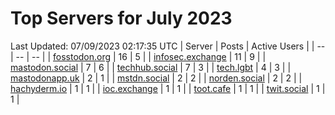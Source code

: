 # Top Servers for July 2023
Last Updated: 07/09/2023 02:17:35 UTC
| Server | Posts | Active Users |
| -- | -- | -- |
| [fosstodon.org](https://fosstodon.org/tags/PowerShell) | 16 | 5 |
| [infosec.exchange](https://infosec.exchange/tags/PowerShell) | 11 | 9 |
| [mastodon.social](https://mastodon.social/tags/PowerShell) | 7 | 6 |
| [techhub.social](https://techhub.social/tags/PowerShell) | 7 | 3 |
| [tech.lgbt](https://tech.lgbt/tags/PowerShell) | 4 | 3 |
| [mastodonapp.uk](https://mastodonapp.uk/tags/PowerShell) | 2 | 1 |
| [mstdn.social](https://mstdn.social/tags/PowerShell) | 2 | 2 |
| [norden.social](https://norden.social/tags/PowerShell) | 2 | 2 |
| [hachyderm.io](https://hachyderm.io/tags/PowerShell) | 1 | 1 |
| [ioc.exchange](https://ioc.exchange/tags/PowerShell) | 1 | 1 |
| [toot.cafe](https://toot.cafe/tags/PowerShell) | 1 | 1 |
| [twit.social](https://twit.social/tags/PowerShell) | 1 | 1 |
